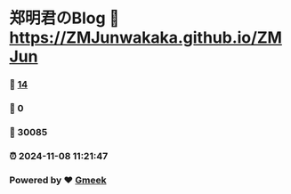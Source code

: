 # 郑明君のBlog :link: https://ZMJunwakaka.github.io/ZMJun 
### :page_facing_up: [14](https://ZMJunwakaka.github.io/ZMJun/tag.html) 
### :speech_balloon: 0 
### :hibiscus: 30085 
### :alarm_clock: 2024-11-08 11:21:47 
### Powered by :heart: [Gmeek](https://github.com/Meekdai/Gmeek)
